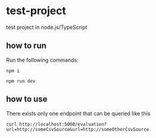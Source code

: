 # test-project
test project in node.js/TypeScript

## how to run
Run the following commands:
```
npm i
```

```
npm run dev
```

## how to use

There exists only one endpoint that can be queried like this

```
curl http://localhost:5000/evaluation?url=http://someCsvSource&url=http://someOtherCsvSource
```


